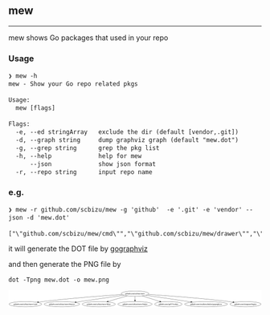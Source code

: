 ## mew
---
mew shows Go packages that used in your repo


### Usage

```shell
❯ mew -h
mew - Show your Go repo related pkgs

Usage:
  mew [flags]

Flags:
  -e, --ed stringArray   exclude the dir (default [vendor,.git])
  -d, --graph string     dump graphviz graph (default "mew.dot")
  -g, --grep string      grep the pkg list
  -h, --help             help for mew
      --json             show json format
  -r, --repo string      input repo name
```

### e.g.

```shell
❯ mew -r github.com/scbizu/mew -g 'github'  -e '.git' -e 'vendor' --json -d 'mew.dot'

["\"github.com/scbizu/mew/cmd\"","\"github.com/scbizu/mew/drawer\"","\"github.com/scbizu/mew/filter\"","\"github.com/scbizu/mew/linker\"","\"github.com/spf13/cobra\"","\"github.com/awalterschulze/gographviz\"","\"github.com/sirupsen/logrus\""]
```

it will generate the DOT file by [gographviz](https://github.com/awalterschulze/gographviz)

and then generate the PNG file by

```shell
dot -Tpng mew.dot -o mew.png
```

![](mew.png)
